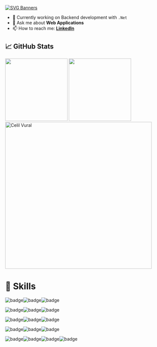 
[![SVG Banners](https://svg-banners.vercel.app/api?type=glitch&text1=Hi%20There👋&width=800&height=150)](https://github.com/Akshay090/svg-banners)


- 🌱 Currently working on Backend development with `.Net`
- 💬 Ask me about **Web Applications**
- 📫 How to reach me: **[LinkedIn](https://www.linkedin.com/in/celil-v-92945325b)**

## &#x1f4c8; GitHub Stats
<img src="https://github-readme-stats.vercel.app/api/top-langs/?username=celil-vural&theme=tokyonight&hide=swift,cmake,scss,css,html&langs_count=6&layout=compact" height=200px />
<img src="https://github-readme-stats.vercel.app/api?username=celil-vural&show_icons=true&theme=tokyonight" height=200px />
<img src="https://github-profile-summary-cards.vercel.app/api/cards/profile-details?username=celil-vural&theme=tokyonight" width="470" alt="Celil Vural"/>

# 💼 Skills

<img src="https://img.shields.io/badge/BACKEND-white.svg?style=for-the-badge" alt="badge" /><img src="https://img.shields.io/badge/.net-512bd4.svg?style=for-the-badge&logo=.NET&logoColor=ffffff&labelColor=4f4f4f" alt="badge" /><img src="https://img.shields.io/badge/Spring%20Boot-6db33f.svg?style=for-the-badge&logo=Spring Boot&logoColor=ffffff&labelColor=4f4f4f" alt="badge" />

<img src="https://img.shields.io/badge/FRONTEND-white.svg?style=for-the-badge" alt="badge" /><img src="https://img.shields.io/badge/javascript-f7df1e.svg?style=for-the-badge&logo=JavaScript&logoColor=ffffff&labelColor=4f4f4f" alt="badge" /><img src="https://img.shields.io/badge/react-61dafb.svg?style=for-the-badge&logo=React&logoColor=ffffff&labelColor=4f4f4f" alt="badge" />

<img src="https://img.shields.io/badge/MOBILE-white.svg?style=for-the-badge" alt="badge" /><img src="https://img.shields.io/badge/Flutter-02569b.svg?style=for-the-badge&logo=Flutter&logoColor=ffffff&labelColor=4f4f4f" alt="badge" /><img src="https://img.shields.io/badge/React%20Native-61dafb.svg?style=for-the-badge&logo=React&logoColor=white&labelColor=4f4f4f" alt="badge" />

<img src="https://img.shields.io/badge/TOOLS-white.svg?style=for-the-badge" alt="badge" /><img src="https://img.shields.io/badge/Firebase-ffca28.svg?style=for-the-badge&logo=Firebase&logoColor=white&labelColor=4f4f4f" alt="badge" /><img src="https://img.shields.io/badge/Postman-ff6c37.svg?style=for-the-badge&logo=Postman&logoColor=white&labelColor=4f4f4f" alt="badge" />

<img src="https://img.shields.io/badge/DATABASE-white.svg?style=for-the-badge" alt="badge" /><img src="https://img.shields.io/badge/MySql-4479a1.svg?style=for-the-badge&logo=MySQL&logoColor=white&labelColor=4f4f4f" alt="badge" /><img src="https://img.shields.io/badge/MongoDB-47a248.svg?style=for-the-badge&logo=MongoDB&logoColor=white&labelColor=4f4f4f" alt="badge" /><img src="https://img.shields.io/badge/Postgresql-4169e1.svg?style=for-the-badge&logo=PostgreSQL&logoColor=white&labelColor=4f4f4f" alt="badge" />
